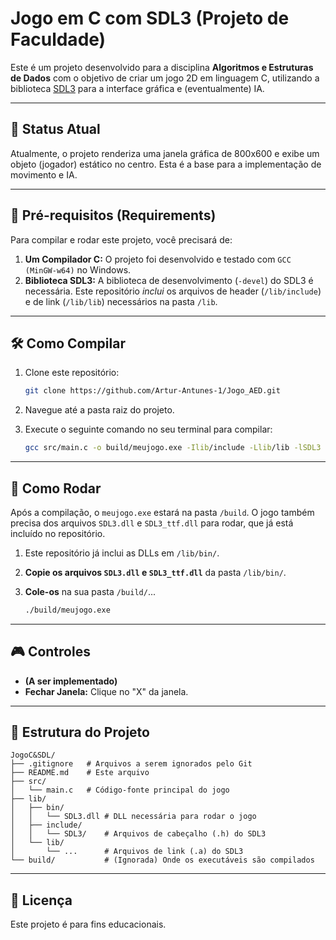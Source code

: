 # Jogo em C com SDL3 (Projeto de Faculdade)

Este é um projeto desenvolvido para a disciplina **Algoritmos e Estruturas de Dados** com o objetivo de criar um jogo 2D em linguagem C, utilizando a biblioteca [SDL3](https://libsdl.org/) para a interface gráfica e (eventualmente) IA.

---

## 🎯 Status Atual

Atualmente, o projeto renderiza uma janela gráfica de 800x600 e exibe um objeto (jogador) estático no centro. Esta é a base para a implementação de movimento e IA.

---

## 🚀 Pré-requisitos (Requirements)

Para compilar e rodar este projeto, você precisará de:

1.  **Um Compilador C:** O projeto foi desenvolvido e testado com `GCC (MinGW-w64)` no Windows.
2.  **Biblioteca SDL3:** A biblioteca de desenvolvimento (`-devel`) do SDL3 é necessária. Este repositório *inclui* os arquivos de header (`/lib/include`) e de link (`/lib/lib`) necessários na pasta `/lib`.

---

## 🛠️ Como Compilar

1.  Clone este repositório:
    ```bash
    git clone https://github.com/Artur-Antunes-1/Jogo_AED.git
    ```
2.  Navegue até a pasta raiz do projeto.
3.  Execute o seguinte comando no seu terminal para compilar:

    ```bash
    gcc src/main.c -o build/meujogo.exe -Ilib/include -Llib/lib -lSDL3 -lSDL3_ttf -mwindows
    ```

---

## 🏃 Como Rodar

Após a compilação, o `meujogo.exe` estará na pasta `/build`. O jogo também precisa dos arquivos `SDL3.dll` e `SDL3_ttf.dll` para rodar, que já está incluído no repositório.

1.  Este repositório já inclui as DLLs em `/lib/bin/`.
2.  **Copie os arquivos `SDL3.dll` e `SDL3_ttf.dll`** da pasta `/lib/bin/`.
3.  **Cole-os** na sua pasta `/build/`...

    ```bash
    ./build/meujogo.exe
    ```

---

## 🎮 Controles

* **(A ser implementado)**
* **Fechar Janela:** Clique no "X" da janela.

---

## 📁 Estrutura do Projeto

```plaintext
JogoC&SDL/
├── .gitignore   # Arquivos a serem ignorados pelo Git
├── README.md    # Este arquivo
├── src/
│   └── main.c   # Código-fonte principal do jogo
├── lib/
│   ├── bin/
│   │   └── SDL3.dll # DLL necessária para rodar o jogo
│   ├── include/
│   │   └── SDL3/    # Arquivos de cabeçalho (.h) do SDL3
│   └── lib/
│       └── ...      # Arquivos de link (.a) do SDL3
└── build/           # (Ignorada) Onde os executáveis são compilados
```

---

## 📄 Licença

Este projeto é para fins educacionais.